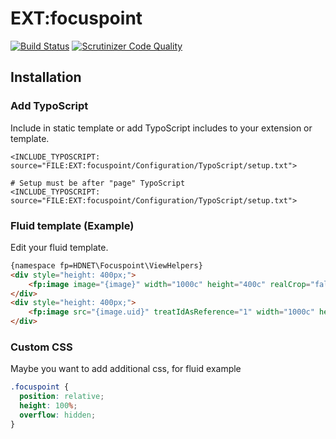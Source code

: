 # EXT:focuspoint

[![Build Status](https://travis-ci.org/lochmueller/focuspoint.svg?branch=master)](https://travis-ci.org/lochmueller/focuspoint)
[![Scrutinizer Code Quality](https://scrutinizer-ci.com/g/lochmueller/focuspoint/badges/quality-score.png?b=master)](https://scrutinizer-ci.com/g/lochmueller/focuspoint/?branch=master)

## Installation

### Add TypoScript
Include in static template or add TypoScript includes to your extension or template.
```typo3_typoscript
<INCLUDE_TYPOSCRIPT: source="FILE:EXT:focuspoint/Configuration/TypoScript/setup.txt">

# Setup must be after "page" TypoScript
<INCLUDE_TYPOSCRIPT: source="FILE:EXT:focuspoint/Configuration/TypoScript/setup.txt">
```

### Fluid template (Example)
Edit your fluid template.
```html
{namespace fp=HDNET\Focuspoint\ViewHelpers}
<div style="height: 400px;">
    <fp:image image="{image}" width="1000c" height="400c" realCrop="false"/>
</div>
<div style="height: 400px;">
    <fp:image src="{image.uid}" treatIdAsReference="1" width="1000c" height="400c" realCrop="false"/>
</div>
```

### Custom CSS
Maybe you want to add additional css, for fluid example
```css
.focuspoint {
  position: relative;
  height: 100%;
  overflow: hidden;
}
```
